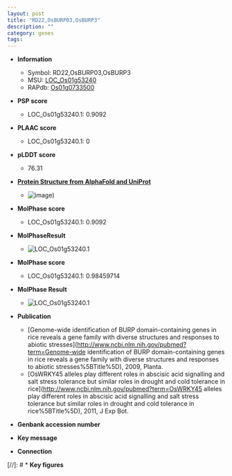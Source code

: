 ```yaml
---
layout: post
title: "RD22,OsBURP03,OsBURP3"
description: ""
category: genes
tags: 
---
```


* **Information**  
    + Symbol: RD22,OsBURP03,OsBURP3  
    + MSU: [LOC_Os01g53240](http://rice.plantbiology.msu.edu/cgi-bin/ORF_infopage.cgi?orf=LOC_Os01g53240)  
    + RAPdb: [Os01g0733500](http://rapdb.dna.affrc.go.jp/viewer/gbrowse_details/irgsp1?name=Os01g0733500)  

* **PSP score**  
    + LOC_Os01g53240.1: 0.9092 

* **PLAAC score**  
    + LOC_Os01g53240.1: 0 

* **pLDDT score**
    + 76.31

* **[Protein Structure from AlphaFold and UniProt](https://www.uniprot.org/uniprotkb/Q942D4/entry#structure)**
    + ![image](https://ricepsp.github.io/images/Q9/AF-Q942D4-F1.png))

* **MolPhase score**
    + LOC_Os01g53240.1: 0.9092

* **MolPhaseResult**
    + ![LOC_Os01g53240.1](https://ricepsp.github.io/pictures/LOC_Os01g/LOC_Os01g53240.1.png)

* **MolPhase score**
    + LOC_Os01g53240.1: 0.98459714

* **MolPhase Result**
    + ![LOC_Os01g53240.1](https://304243504.github.io/Pictures/LOC_Os01g/LOC_Os01g53240.1.png)

* **Publication**  
    + [Genome-wide identification of BURP domain-containing genes in rice reveals a gene family with diverse structures and responses to abiotic stresses](http://www.ncbi.nlm.nih.gov/pubmed?term=Genome-wide identification of BURP domain-containing genes in rice reveals a gene family with diverse structures and responses to abiotic stresses%5BTitle%5D), 2009, Planta.
    + [OsWRKY45 alleles play different roles in abscisic acid signalling and salt stress tolerance but similar roles in drought and cold tolerance in rice](http://www.ncbi.nlm.nih.gov/pubmed?term=OsWRKY45 alleles play different roles in abscisic acid signalling and salt stress tolerance but similar roles in drought and cold tolerance in rice%5BTitle%5D), 2011, J Exp Bot.

* **Genbank accession number**  

* **Key message**  

* **Connection**  

[//]: # * **Key figures**  


